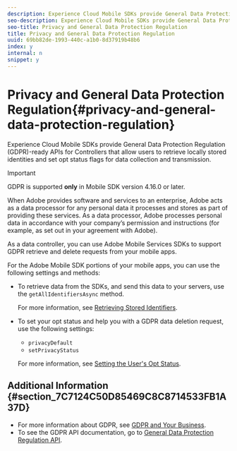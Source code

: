 ```yaml
---
description: Experience Cloud Mobile SDKs provide General Data Protection Regulation (GDPR)-ready APIs for Controllers that allow users to retrieve locally stored identities and set opt status flags for data collection and transmission.
seo-description: Experience Cloud Mobile SDKs provide General Data Protection Regulation (GDPR)-ready APIs for Controllers that allow users to retrieve locally stored identities and set opt status flags for data collection and transmission.
seo-title: Privacy and General Data Protection Regulation
title: Privacy and General Data Protection Regulation
uuid: 69bb82de-1993-440c-a1b0-8d37919b48b6
index: y
internal: n
snippet: y
---
```


# Privacy and General Data Protection Regulation{#privacy-and-general-data-protection-regulation}

Experience Cloud Mobile SDKs provide General Data Protection Regulation (GDPR)-ready APIs for Controllers that allow users to retrieve locally stored identities and set opt status flags for data collection and transmission.

<a id="section_4B2F90B0B56C4D3192589F726A08DF2E"></a>

>[!IMPORTANT]
>
>GDPR is supported **only** in Mobile SDK version 4.16.0 or later.

When Adobe provides software and services to an enterprise, Adobe acts as a data processor for any personal data it processes and stores as part of providing these services. As a data processor, Adobe processes personal data in accordance with your company’s permission and instructions (for example, as set out in your agreement with Adobe).

As a data controller, you can use Adobe Mobile Services SDKs to support GDPR retrieve and delete requests from your mobile apps.

For the Adobe Mobile SDK portions of your mobile apps, you can use the following settings and methods:

* To retrieve data from the SDKs, and send this data to your servers, use the `getAllIdentifiersAsync` method.

  For more information, see [Retrieving Stored Identifiers](../c-mob-privacy-gdpr-ios/c-mob-gdpr-ret-stored-ids-ios.md#concept_45DF30ADF75C497AA96A275C584A4118). 

* To set your opt status and help you with a GDPR data deletion request, use the following settings:

    * `privacyDefault` 
    * `setPrivacyStatus`

  For more information, see [Setting the User's Opt Status](../c-mob-privacy-gdpr-ios/privacy.md#concept_BF4AFEA7801F42E4B2A638A755BF11D5).

## Additional Information {#section_7C7124C50D85469C8C8714533FB1A37D}

* For more information about GDPR, see [GDPR and Your Business](https://www.adobe.com/privacy/general-data-protection-regulation.html). 
* To see the GDPR API documentation, go to [General Data Protection Regulation API](https://adobe.io/apis/cloudplatform/gdpr.html).

